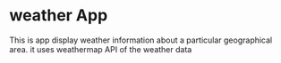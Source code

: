 # weather App 

This is app display weather information about a particular geographical area. it uses weathermap API of the weather data
